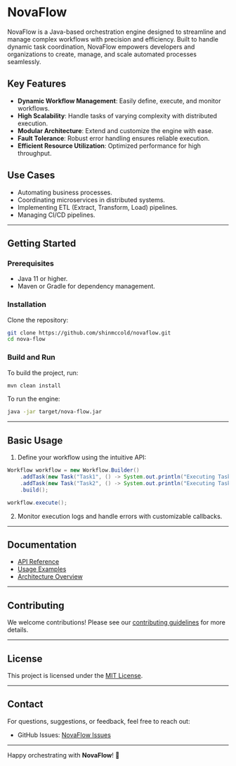 # NovaFlow

NovaFlow is a Java-based orchestration engine designed to streamline and manage complex workflows with precision and efficiency. Built to handle dynamic task coordination, NovaFlow empowers developers and organizations to create, manage, and scale automated processes seamlessly.

## Key Features

- **Dynamic Workflow Management**: Easily define, execute, and monitor workflows.
- **High Scalability**: Handle tasks of varying complexity with distributed execution.
- **Modular Architecture**: Extend and customize the engine with ease.
- **Fault Tolerance**: Robust error handling ensures reliable execution.
- **Efficient Resource Utilization**: Optimized performance for high throughput.



## Use Cases

- Automating business processes.
- Coordinating microservices in distributed systems.
- Implementing ETL (Extract, Transform, Load) pipelines.
- Managing CI/CD pipelines.  

---

## Getting Started

### Prerequisites

- Java 11 or higher.
- Maven or Gradle for dependency management.

### Installation

Clone the repository:

```bash
git clone https://github.com/shinmccold/novaflow.git
cd nova-flow
```

### Build and Run

To build the project, run:

```bash
mvn clean install
```

To run the engine:

```bash
java -jar target/nova-flow.jar
```

---

## Basic Usage

1. Define your workflow using the intuitive API:

```java
Workflow workflow = new Workflow.Builder()
    .addTask(new Task("Task1", () -> System.out.println("Executing Task 1")))
    .addTask(new Task("Task2", () -> System.out.println("Executing Task 2")))
    .build();

workflow.execute();
```

2. Monitor execution logs and handle errors with customizable callbacks.

---

## Documentation

- [API Reference](docs/api.md)
- [Usage Examples](docs/examples.md)
- [Architecture Overview](docs/architecture.md)

---

## Contributing

We welcome contributions! Please see our [contributing guidelines](CONTRIBUTING.md) for more details.

---

## License

This project is licensed under the [MIT License](LICENSE).

---

## Contact

For questions, suggestions, or feedback, feel free to reach out:

- GitHub Issues: [NovaFlow Issues](https://github.com/Pawhax/nova-flow/issues)

---

Happy orchestrating with **NovaFlow**! 🚀
